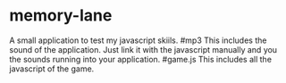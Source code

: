 # memory-lane
A small application to test my javascript skiils.
#mp3
This includes the sound of the application. Just link it with the javascript manually and you the sounds running into your application.
#game.js 
This includes all the javascript of the game.
